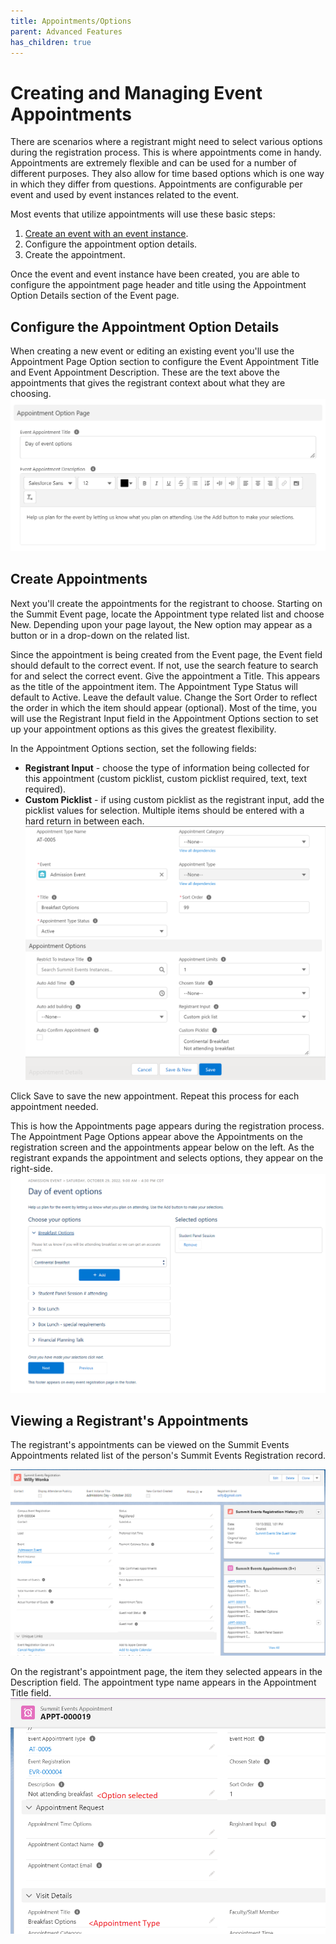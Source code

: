 ```yaml
---
title: Appointments/Options
parent: Advanced Features
has_children: true
---
```



# Creating and Managing Event Appointments

There are scenarios where a registrant might need to select various options during the registration process.  This is where appointments come in handy.  Appointments are extremely flexible and can be used for a number of different purposes.  They also allow for time based options which is one way in which they differ from questions.   Appointments are configurable per event and used by event instances related to the event.  

Most events that utilize appointments will use these basic steps:
1. [Create an event with an event instance](https://sfdo-community-sprints.github.io/summit-events-app-documentation/docs/Getting-Started/create-basic-event/).
2. Configure the appointment option details.
3. Create the appointment.

Once the event and event instance have been created, you are able to configure the appointment page header and title using the Appointment Option Details section of the Event page.

## Configure the Appointment Option Details
When creating a new event or editing an existing event you'll use the Appointment Page Option section to configure the Event Appointment Title and Event Appointment Description.  These are the text above the appointments that gives the registrant context about what they are choosing.
![Appointment Option Details fields](../images/AppointOptionHeader.PNG)

## Create Appointments
Next you'll create the appointments for the registrant to choose.  Starting on the Summit Event page, locate the Appointment type related list and choose New.  Depending upon your page layout, the New option may appear as a button or in a drop-down on the related list.

Since the appointment is being created from the Event page, the Event field should default to the correct event.  If not, use the search feature to search for and select the correct event.  Give the appointment a Title.  This appears as the title of the appointment item.   The Appointment Type Status will default to Active.  Leave the default value.  Change the Sort Order to reflect the order in which the item should appear (optional).  Most of the time, you will use the Registrant Input field in the Appointment Options section to set up your appointment options as this gives the greatest flexibility.

In the Appointment Options section, set the following fields:
* **Registrant Input** - choose the type of information being collected for this appointment (custom picklist, custom picklist required, text, text required).
* **Custom Picklist** - if using custom picklist as the registrant input, add the picklist values for selection.  Multiple items should be entered with a hard return in between each.
![Appointment Options Fields](../images/AppointSetup_NewApp_P1.PNG)

Click Save to save the new appointment.  Repeat this process for each appointment needed.  

This is how the Appointments page appears during the registration process.  The Appointment Page Options appear above the Appointments on the registration screen and the appointments appear below on the left.  As the registrant expands the appointment and selects options, they appear on the right-side.
![Appointment Options Details Screenshot](../images/AppointOptionHeaderRegScreenv4.PNG)


## Viewing a Registrant's Appointments

The registrant's appointments can be viewed on the Summit Events Appointments related list of the person's Summit Events Registration record.

![Summit Events Appointment Reg Relate dList](../images/Appoint-RegRec.PNG)

On the registrant's appointment page, the item they selected appears in the Description field.  The appointment type name appears in the Appointment Title field.
![Appointment Screen Items](../images/CreateNewAppointmentRegData.PNG)


